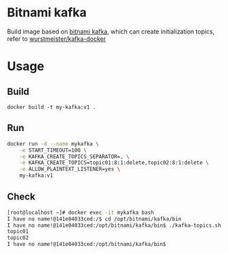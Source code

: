 # Bitnami kafka
Build image based on [bitnami kafka](https://github.com/bitnami/containers/tree/main/bitnami/kafka), which can create initialization topics, refer to [wurstmeister/kafka-docker](https://github.com/wurstmeister/kafka-docker)

# Usage

## Build
```
docker build -t my-kafka:v1 .
```

## Run
```bash
docker run -d --name mykafka \
    -e START_TIMEOUT=100 \
    -e KAFKA_CREATE_TOPICS_SEPARATOR=, \
    -e KAFKA_CREATE_TOPICS=topic01:8:1:delete,topic02:8:1:delete \
    -e ALLOW_PLAINTEXT_LISTENER=yes \
    my-kafka:v1
```

## Check
```bash
[root@localhost ~]# docker exec -it mykafka bash
I have no name!@141e04033ced:/$ cd /opt/bitnami/kafka/bin
I have no name!@141e04033ced:/opt/bitnami/kafka/bin$ ./kafka-topics.sh --bootstrap-server 127.0.0.1:9092 --list
topic01
topic02
I have no name!@141e04033ced:/opt/bitnami/kafka/bin$ 
```
